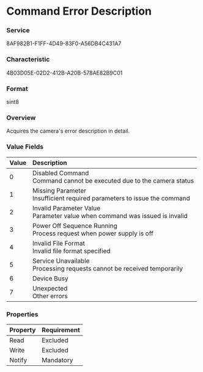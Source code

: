 # Command Error Description

### Service

8AF982B1-F1FF-4D49-83F0-A56DB4C431A7

### Characteristic

4B03D05E-02D2-412B-A20B-578AE82B9C01

### Format

sint8

### Overview

Acquires the camera's error description in detail.

### Value Fields

| Value | Description |
|:--|:--|
| 0 | Disabled Command<br>Command cannot be executed due to the camera status |
| 1 | Missing Parameter<br>Insufficient required parameters to issue the command |
| 2 | Invalid Parameter Value<br>Parameter value when command was issued is invalid |
| 3 | Power Off Sequence Running<br>Process request when power supply is off |
| 4 | Invalid File Format<br>Invalid file format specified |
| 5 | Service Unavailable<br>Processing requests cannot be received temporarily |
| 6 | Device Busy |
| 7 | Unexpected<br>Other errors |

### Properties

| Property | Requirement |
|:--|:--|
| Read | Excluded |
| Write | Excluded |
| Notify | Mandatory |
